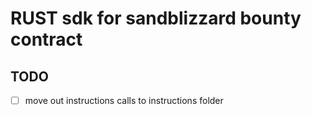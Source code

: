 # RUST sdk for sandblizzard bounty contract

## TODO

- [ ] move out instructions calls to instructions folder
